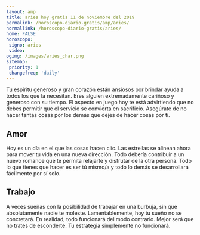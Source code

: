 ```yaml
---
layout: amp
title: aries hoy gratis 11 de noviembre del 2019 
permalink: /horoscopo-diario-gratis/amp/aries/
normallink: /horoscopo-diario-gratis/aries/
home: FALSE
horoscopo:
 signo: aries
 video:  
ogimg: /images/aries_char.png
sitemap:
 priority: 1
 changefreq: 'daily'
---
```



Tu espíritu generoso y gran corazón están ansiosos por brindar ayuda a todos los que la necesitan. Eres alguien extremadamente cariñoso y generoso con su tiempo. El aspecto en juego hoy te está advirtiendo que no debes permitir que el servicio se convierta en sacrificio. Asegúrate de no hacer tantas cosas por los demás que dejes de hacer cosas por ti.

## Amor

Hoy es un día en el que las cosas hacen clic. Las estrellas se alinean ahora para mover tu vida en una nueva dirección. Todo debería contribuir a un nuevo romance que te permita relajarte y disfrutar de la otra persona. Todo lo que tienes que hacer es ser tú mismo/a y todo lo demás se desarrollará fácilmente por sí solo.

## Trabajo

A veces sueñas con la posibilidad de trabajar en una burbuja, sin que absolutamente nadie te moleste. Lamentablemente, hoy tu sueño no se concretará. En realidad, todo funcionará del modo contrario. Mejor será que no trates de esconderte. Tu estrategia simplemente no funcionará.